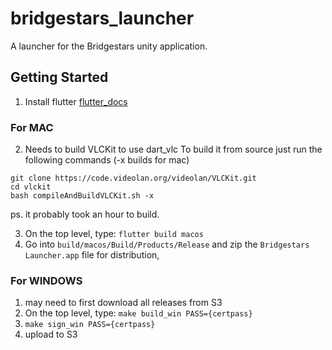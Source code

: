 # bridgestars_launcher

A launcher for the Bridgestars unity application.

## Getting Started

1. Install flutter [flutter_docs](https://docs.flutter.dev/get-started/install?gclid=CjwKCAjwyryUBhBSEiwAGN5OCCEYVlmlGoW26l56rdUzCRWFZIimvAs_iNHeEIiFRbOBxSB3LrkVnBoCU94QAvD_BwE&gclsrc=aw.ds)

### For MAC

2. Needs to build VLCKit to use dart_vlc
   To build it from source just run the following commands (-x builds for mac)

```
git clone https://code.videolan.org/videolan/VLCKit.git
cd vlckit
bash compileAndBuildVLCKit.sh -x
```

ps. it probably took an hour to build.

3. On the top level, type: `flutter build macos`
4. Go into `build/macos/Build/Products/Release` and zip the `Bridgestars Launcher.app` file for distribution,

### For WINDOWS

1. may need to first download all releases from S3
2. On the top level, type: `make build_win PASS={certpass}`
3. `make sign_win PASS={certpass}`
4. upload to S3
